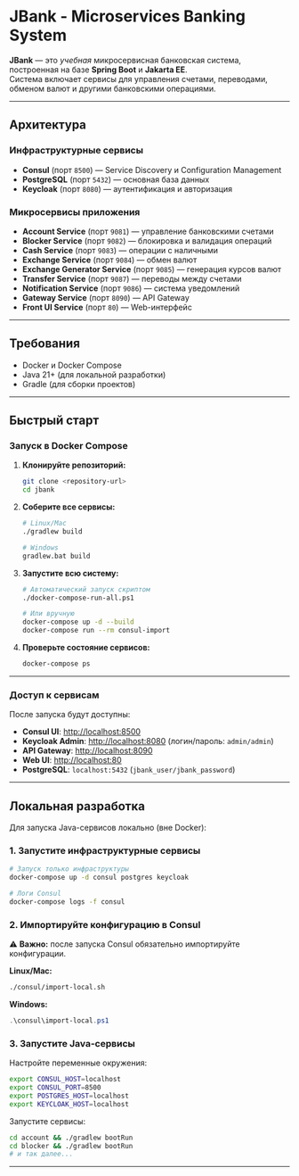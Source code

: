# JBank - Microservices Banking System

**JBank** — это *учебная* микросервисная банковская система, построенная на базе **Spring Boot** и **Jakarta EE**.  
Система включает сервисы для управления счетами, переводами, обменом валют и другими банковскими операциями.

---

## Архитектура

### Инфраструктурные сервисы
- **Consul** (порт `8500`) — Service Discovery и Configuration Management
- **PostgreSQL** (порт `5432`) — основная база данных
- **Keycloak** (порт `8080`) — аутентификация и авторизация

### Микросервисы приложения
- **Account Service** (порт `9081`) — управление банковскими счетами
- **Blocker Service** (порт `9082`) — блокировка и валидация операций
- **Cash Service** (порт `9083`) — операции с наличными
- **Exchange Service** (порт `9084`) — обмен валют
- **Exchange Generator Service** (порт `9085`) — генерация курсов валют
- **Transfer Service** (порт `9087`) — переводы между счетами
- **Notification Service** (порт `9086`) — система уведомлений
- **Gateway Service** (порт `8090`) — API Gateway
- **Front UI Service** (порт `80`) — Web-интерфейс

---

## Требования
- Docker и Docker Compose
- Java 21+ (для локальной разработки)
- Gradle (для сборки проектов)

---

## Быстрый старт

### Запуск в Docker Compose

1. **Клонируйте репозиторий:**
   ```bash
   git clone <repository-url>
   cd jbank
   ```

2. **Соберите все сервисы:**
   ```bash
   # Linux/Mac
   ./gradlew build

   # Windows
   gradlew.bat build
   ```

3. **Запустите всю систему:**
   ```bash
   # Автоматический запуск скриптом
   ./docker-compose-run-all.ps1

   # Или вручную
   docker-compose up -d --build
   docker-compose run --rm consul-import
   ```

4. **Проверьте состояние сервисов:**
   ```bash
   docker-compose ps
   ```

---

### Доступ к сервисам
После запуска будут доступны:

- **Consul UI**: [http://localhost:8500](http://localhost:8500)
- **Keycloak Admin**: [http://localhost:8080](http://localhost:8080) (логин/пароль: `admin/admin`)
- **API Gateway**: [http://localhost:8090](http://localhost:8090)
- **Web UI**: [http://localhost:80](http://localhost:80)
- **PostgreSQL**: `localhost:5432` (`jbank_user/jbank_password`)

---

## Локальная разработка

Для запуска Java-сервисов локально (вне Docker):

### 1. Запустите инфраструктурные сервисы
```bash
# Запуск только инфраструктуры
docker-compose up -d consul postgres keycloak

# Логи Consul
docker-compose logs -f consul
```

### 2. Импортируйте конфигурацию в Consul

⚠️ **Важно:** после запуска Consul обязательно импортируйте конфигурации.

**Linux/Mac:**
```bash
./consul/import-local.sh
```

**Windows:**
```powershell
.\consul\import-local.ps1
```

### 3. Запустите Java-сервисы

Настройте переменные окружения:
```bash
export CONSUL_HOST=localhost
export CONSUL_PORT=8500
export POSTGRES_HOST=localhost
export KEYCLOAK_HOST=localhost
```

Запустите сервисы:
```bash
cd account && ./gradlew bootRun
cd blocker && ./gradlew bootRun
# и так далее...
```

---
